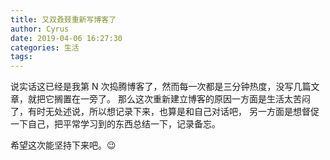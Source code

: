 ```yaml
---
title: 又双叒叕重新写博客了
author: Cyrus
date: 2019-04-06 16:27:30
categories: 生活
tags: 
---
```


说实话这已经是我第 N 次捣腾博客了，然而每一次都是三分钟热度，没写几篇文章，就把它搁置在一旁了。
那么这次重新建立博客的原因一方面是生活太苦闷了，有时无处述说，所以想记录下来，也算是和自己对话吧，
另一方面是想督促一下自己，把平常学习到的东西总结一下，记录备忘。

希望这次能坚持下来吧。😉
